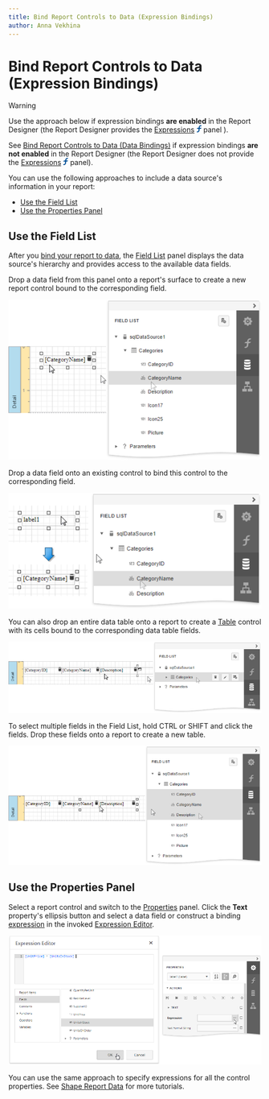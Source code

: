 ```yaml
---
title: Bind Report Controls to Data (Expression Bindings)
author: Anna Vekhina
---
```

# Bind Report Controls to Data (Expression Bindings)

> [!Warning]
> Use the approach below if expression bindings **are enabled** in the Report Designer (the Report Designer provides the [Expressions](../report-designer-tools/ui-panels/expressions-panel.md) ![](../../../images/eurd-web-expressions-panel-icon.png) panel ).
>
> See [Bind Report Controls to Data (Data Bindings)](bind-controls-to-data-data-bindings.md) if expression bindings **are not enabled** in the Report Designer (the Report Designer does not provide the [Expressions](../report-designer-tools/ui-panels/expressions-panel.md) ![](../../../images/eurd-web-expressions-panel-icon.png) panel).

You can use the following approaches to include a data source's information in your report:

* [Use the Field List](#use-the-field-list)
* [Use the Properties Panel](#use-the-properties-panel)

## Use the Field List

After you [bind your report to data](../bind-to-data.md), the [Field List](../report-designer-tools/ui-panels/field-list.md) panel displays the data source's hierarchy and provides access to the available data fields. 

Drop a data field from this panel onto a report's surface to create a new report control bound to the corresponding field.

![](../../../images/eurd-web-field-list-drop-fields.png)

Drop a data field onto an existing control to bind this control to the corresponding field.

![](../../../images/eurd-web-field-list-drop-field-to-control.png)

You can also drop an entire data table onto a report to create a [Table](../use-report-elements/use-tables.md) control with its cells bound to the corresponding data table fields. 

![](../../../images/eurd-web-field-list-drop-table.png)

To select multiple fields in the Field List, hold CTRL or SHIFT and click the fields. Drop these fields onto a report to create a new table.

![](../../../images/eurd-web-list-drop-multiple-fields.png)

## Use the Properties Panel

Select a report control and switch to the [Properties](../report-designer-tools/ui-panels/properties-panel.md) panel. Click the **Text** property's ellipsis button and select a data field or construct a binding [expression](../use-expressions/expression-syntax.md) in the invoked [Expression Editor](../report-designer-tools/expression-editor.md).

![](../../../images/eurd-web-expression-editor.png)

You can use the same approach to specify expressions for all the control properties. See [Shape Report Data](../shape-report-data/shape-data-expression-bindings.md) for more tutorials.

